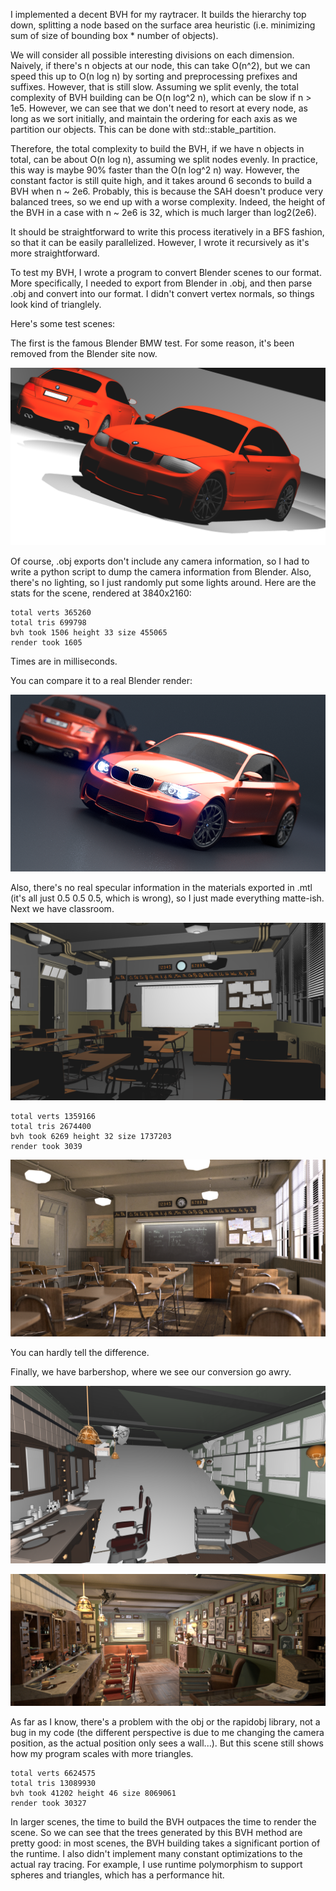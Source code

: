 I implemented a decent BVH for my raytracer. It builds the hierarchy top down, splitting a node based on the surface area heuristic (i.e. minimizing sum of size of bounding box * number of objects). 

We will consider all possible interesting divisions on each dimension. Naively, if there's n objects at our node, this can take O(n^2), but we can speed this up to O(n log n) by sorting and preprocessing prefixes and suffixes. However, that is still slow. Assuming we split evenly, the total complexity of BVH building can be O(n log^2 n), which can be slow if n > 1e5. However, we can see that we don't need to resort at every node, as long as we sort initially, and maintain the ordering for each axis as we partition our objects. This can be done with std::stable_partition.

Therefore, the total complexity to build the BVH, if we have n objects in total, can be about O(n log n), assuming we split nodes evenly. In practice, this way is maybe 90% faster than the O(n log^2 n) way. However, the constant factor is still quite high, and it takes around 6 seconds to build a BVH when n ~ 2e6. Probably, this is because the SAH doesn't produce very balanced trees, so we end up with a worse complexity. Indeed, the height of the BVH in a case with n ~ 2e6 is 32, which is much larger than log2(2e6). 

It should be straightforward to write this process iteratively in a BFS fashion, so that it can be easily parallelized. However, I wrote it recursively as it's more straightforward. 

To test my BVH, I wrote a program to convert Blender scenes to our format. More specifically, I needed to export from Blender in .obj, and then parse .obj and convert into our format. I didn't convert vertex normals, so things look kind of trianglely. 

Here's some test scenes:

The first is the famous Blender BMW test. For some reason, it's been removed from the Blender site now.

![My render](bmw.png)

Of course, .obj exports don't include any camera information, so I had to write a python script to dump the camera information from Blender. Also, there's no lighting, so I just randomly put some lights around. Here are the stats for the scene, rendered at 3840x2160:

```
total verts 365260
total tris 699798
bvh took 1506 height 33 size 455065
render took 1605
```
Times are in milliseconds.

You can compare it to a real Blender render:

![Blender render](realbmw.png)

Also, there's no real specular information in the materials exported in .mtl (it's all just 0.5 0.5 0.5, which is wrong), so I just made everything matte-ish. 
Next we have classroom. 

![My render](classroom.png)

```
total verts 1359166
total tris 2674400
bvh took 6269 height 32 size 1737203
render took 3039
```

![Blender render](realclass.png)

You can hardly tell the difference. 

Finally, we have barbershop, where we see our conversion go awry.

![My render](barbershop_interior.png)

![Blender render](realbarber.png)

As far as I know, there's a problem with the obj or the rapidobj library, not a bug in my code (the different perspective is due to me changing the camera position, as the actual position only sees a wall...). But this scene still shows how my program scales with more triangles. 
```
total verts 6624575
total tris 13089930
bvh took 41202 height 46 size 8069061
render took 30327
```
In larger scenes, the time to build the BVH outpaces the time to render the scene. So we can see that the trees generated by this BVH method are pretty good: in most scenes, the BVH building takes a significant portion of the runtime. I also didn't implement many constant optimizations to the actual ray tracing. For example, I use runtime polymorphism to support spheres and triangles, which has a performance hit. 


